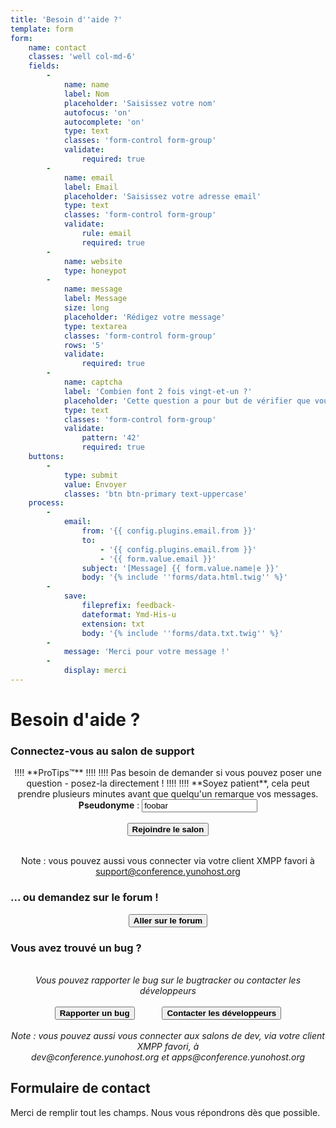 ```yaml
---
title: 'Besoin d''aide ?'
template: form
form:
    name: contact
    classes: 'well col-md-6'
    fields:
        -
            name: name
            label: Nom
            placeholder: 'Saisissez votre nom'
            autofocus: 'on'
            autocomplete: 'on'
            type: text
            classes: 'form-control form-group'
            validate:
                required: true
        -
            name: email
            label: Email
            placeholder: 'Saisissez votre adresse email'
            type: text
            classes: 'form-control form-group'
            validate:
                rule: email
                required: true
        -
            name: website
            type: honeypot
        -
            name: message
            label: Message
            size: long
            placeholder: 'Rédigez votre message'
            type: textarea
            classes: 'form-control form-group'
            rows: '5'
            validate:
                required: true
        -
            name: captcha
            label: 'Combien font 2 fois vingt-et-un ?'
            placeholder: 'Cette question a pour but de vérifier que vous êtes bien un humain'
            type: text
            classes: 'form-control form-group'
            validate:
                pattern: '42'
                required: true
    buttons:
        -
            type: submit
            value: Envoyer
            classes: 'btn btn-primary text-uppercase'
    process:
        -
            email:
                from: '{{ config.plugins.email.from }}'
                to:
                    - '{{ config.plugins.email.from }}'
                    - '{{ form.value.email }}'
                subject: '[Message] {{ form.value.name|e }}'
                body: '{% include ''forms/data.html.twig'' %}'
        -
            save:
                fileprefix: feedback-
                dateformat: Ymd-His-u
                extension: txt
                body: '{% include ''forms/data.txt.twig'' %}'
        -
            message: 'Merci pour votre message !'
        -
            display: merci
---
```


# Besoin d'aide ?

<h3>Connectez-vous au salon de support</h3>
<center>
!!!!  **ProTips™**
!!!!     
!!!! Pas besoin de demander si vous pouvez poser une question - posez-la directement !
!!!! 
!!!! **Soyez patient**, cela peut prendre plusieurs minutes avant que quelqu'un remarque vos messages.
</ul>
</div>
<strong>Pseudonyme</strong> : <input id="nickname" value="foobar" type="text">
</br>
</br>
<button id="joinChatroom" type="button" class="btn btn-success" style="font-weight:bold;">
            <span class="glyphicon glyphicon-comment"></span> Rejoindre le salon
</button>
</br>
</br>

Note : vous pouvez aussi vous connecter via votre client XMPP favori à</br>
support@conference.yunohost.org</em>
</center>

<h3>... ou demandez sur le forum !</h3>

<center>
<button id="goForum" type="button" class="btn btn-success" style="font-weight:bold;">
            <span class="glyphicon glyphicon-comment"></span> Aller sur le forum
          </button>
</center>

<h3>Vous avez trouvé un bug ?</h3>

<center>
<br>
<em>Vous pouvez rapporter le bug sur le bugtracker ou contacter les développeurs</em><br><br>
<button id="goBugtracker" type="button" class="btn btn-warning" style="font-weight:bold;">
            <span class="glyphicon glyphicon-exclamation-sign"></span> Rapporter un bug
          </button>
<button id="goDevroom" type="button" class="btn btn-warning" style="font-weight:bold; margin-left:40px">
            <span class="glyphicon glyphicon-comment"></span> Contacter les développeurs
          </button>
</br>
</br>
<em>Note : vous pouvez aussi vous connecter aux salons de dev, via votre client XMPP favori, à</br>
dev@conference.yunohost.org et apps@conference.yunohost.org</em>
</center>

<script>
document.getElementById("joinChatroom").onclick = function() {
    var nickname = document.getElementById("nickname").value;
    window.location.href = "https://chat.yunohost.org/?nick="+nickname;
}
document.getElementById("goForum").onclick = function() {
    var nickname = document.getElementById("nickname").value;
    window.location.href = "https://forum.yunohost.org/latest";
}
document.getElementById("goBugtracker").onclick = function() {
    window.location.href = "https://dev.yunohost.org/projects/yunohost/issues";
}
document.getElementById("goDevroom").onclick = function() {
    window.location.href = "https://chat.yunohost.org/";
}
</script>


## Formulaire de contact
Merci de remplir tout les champs. Nous vous répondrons dès que possible.
